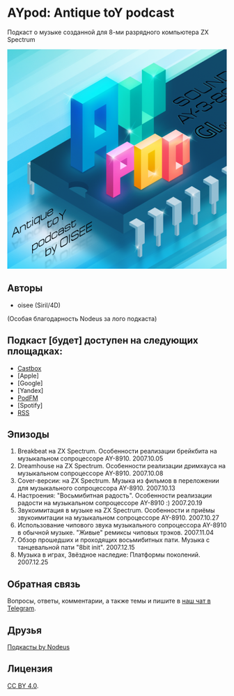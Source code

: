 # AYpod: Antique toY podcast

Подкаст о музыке созданной для 8-ми разрядного компьютера ZX Spectrum

![Project Logo](/logo.png)

## Авторы

 - oisee (Siril/4D)

(Особая благодарность Nodeus за лого подкаста)

## Подкаст [будет] доступен на следующих площадках:

- [Castbox](#)
- [Apple]
- [Google]
- [Yandex]
- [PodFM](#)
- [Spotify]
- [RSS](#)

## Эпизоды

1. Breakbeat на ZX Spectrum. Особенности реализации брейкбита на музыкальном сопроцессоре AY-8910. 2007.10.05
2. Dreamhouse на ZX Spectrum. Особенности реализации дримхауса на музыкальном сопроцессоре AY-8910. 2007.10.08
3. Cover-версии: на ZX Spectrum. Музыка из фильмов в переложении для музыкального сопроцессора AY-8910. 2007.10.13
4. Настроения: "Восьмибитная радость". Особенности реализации радости на музыкальном сопроцессоре AY-8910 :) 2007.20.19
5. Звукоимитация в музыке на ZX Spectrum. Особенности и приёмы звукоимитации на музыкальном сопроцессоре AY-8910. 2007.10.27
6. Использование чипового звука музыкального сопроцессора AY-8910 в обычной музыке. "Живые" ремиксы чиповых трэков. 2007.11.04
7. Обзор прошедших и проходящих восьмибитных пати. Музыка с танцевальной пати "8bit init". 2007.12.15
8. Музыка в играх, Звёздное наследие: Платформы поколений. 2007.12.25

## Обратная связь

Вопросы, ответы, комментарии, а также темы и пишите в [наш чат в Telegram](#).

## Друзья

[Подкасты by Nodeus](http://zxchip.ru)

## Лицензия

[CC BY 4.0](https://creativecommons.org/licenses/by/4.0/).